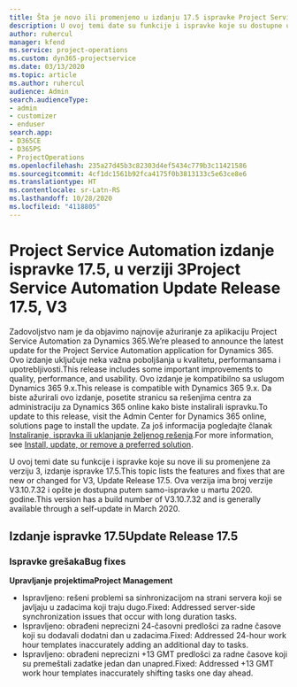 ```yaml
---
title: Šta je novo ili promenjeno u izdanju 17.5 ispravke Project Service Automation verzije 3, hitna ispravka
description: U ovoj temi date su funkcije i ispravke koje su dostupne u izdanju 17.5 ispravke za Project Service Automation verzije 3.
author: ruhercul
manager: kfend
ms.service: project-operations
ms.custom: dyn365-projectservice
ms.date: 03/13/2020
ms.topic: article
ms.author: ruhercul
audience: Admin
search.audienceType:
- admin
- customizer
- enduser
search.app:
- D365CE
- D365PS
- ProjectOperations
ms.openlocfilehash: 235a27d45b3c82303d4ef5434c779b3c11421586
ms.sourcegitcommit: 4cf1dc1561b92fca4175f0b3813133c5e63ce8e6
ms.translationtype: HT
ms.contentlocale: sr-Latn-RS
ms.lasthandoff: 10/28/2020
ms.locfileid: "4118805"
---
```

# <a name="project-service-automation-update-release-175-v3"></a><span data-ttu-id="6d78c-103">Project Service Automation izdanje ispravke 17.5, u verziji 3</span><span class="sxs-lookup"><span data-stu-id="6d78c-103">Project Service Automation Update Release 17.5, V3</span></span>

<span data-ttu-id="6d78c-104">Zadovoljstvo nam je da objavimo najnovije ažuriranje za aplikaciju Project Service Automation za Dynamics 365.</span><span class="sxs-lookup"><span data-stu-id="6d78c-104">We’re pleased to announce the latest update for the Project Service Automation application for Dynamics 365.</span></span> <span data-ttu-id="6d78c-105">Ovo izdanje uključuje neka važna poboljšanja u kvalitetu, performansama i upotrebljivosti.</span><span class="sxs-lookup"><span data-stu-id="6d78c-105">This release includes some important improvements to quality, performance, and usability.</span></span>  <span data-ttu-id="6d78c-106">Ovo izdanje je kompatibilno sa uslugom Dynamics 365 9.x.</span><span class="sxs-lookup"><span data-stu-id="6d78c-106">This release is compatible with Dynamics 365 9.x.</span></span> <span data-ttu-id="6d78c-107">Da biste ažurirali ovo izdanje, posetite stranicu sa rešenjima centra za administraciju za Dynamics 365 online kako biste instalirali ispravku.</span><span class="sxs-lookup"><span data-stu-id="6d78c-107">To update to this release, visit the Admin Center for Dynamics 365 online, solutions page to install the update.</span></span> <span data-ttu-id="6d78c-108">Za još informacija pogledajte članak [Instaliranje, ispravka ili uklanjanje željenog rešenja](https://docs.microsoft.com/power-platform/admin/install-remove-preferred-solution).</span><span class="sxs-lookup"><span data-stu-id="6d78c-108">For more information, see [Install, update, or remove a preferred solution](https://docs.microsoft.com/power-platform/admin/install-remove-preferred-solution).</span></span>

<span data-ttu-id="6d78c-109">U ovoj temi date su funkcije i ispravke koje su nove ili su promenjene za verziju 3, izdanje ispravke 17.5.</span><span class="sxs-lookup"><span data-stu-id="6d78c-109">This topic lists the features and fixes that are new or changed for V3, Update Release 17.5.</span></span> <span data-ttu-id="6d78c-110">Ova verzija ima broj verzije V3.10.7.32 i opšte je dostupna putem samo-ispravke u martu 2020. godine.</span><span class="sxs-lookup"><span data-stu-id="6d78c-110">This version has a build number of V3.10.7.32 and is generally available through a self-update in March 2020.</span></span>


## <a name="update-release-175"></a><span data-ttu-id="6d78c-111">Izdanje ispravke 17.5</span><span class="sxs-lookup"><span data-stu-id="6d78c-111">Update Release 17.5</span></span>

### <a name="bug-fixes"></a><span data-ttu-id="6d78c-112">Ispravke grešaka</span><span class="sxs-lookup"><span data-stu-id="6d78c-112">Bug fixes</span></span>


<span data-ttu-id="6d78c-113">**Upravljanje projektima**</span><span class="sxs-lookup"><span data-stu-id="6d78c-113">**Project Management**</span></span>

- <span data-ttu-id="6d78c-114">Ispravljeno: rešeni problemi sa sinhronizacijom na strani servera koji se javljaju u zadacima koji traju dugo.</span><span class="sxs-lookup"><span data-stu-id="6d78c-114">Fixed: Addressed server-side synchronization issues that occur with long duration tasks.</span></span>
- <span data-ttu-id="6d78c-115">Ispravljeno: obrađeni neprecizni 24-časovni predlošci za radne časove koji su dodavali dodatni dan u zadacima.</span><span class="sxs-lookup"><span data-stu-id="6d78c-115">Fixed: Addressed 24-hour work hour templates inaccurately adding an additional day to tasks.</span></span>
- <span data-ttu-id="6d78c-116">Ispravljeno: obrađeni neprecizni +13 GMT predlošci za radne časove koji su premeštali zadatke jedan dan unapred.</span><span class="sxs-lookup"><span data-stu-id="6d78c-116">Fixed: Addressed +13 GMT work hour templates inaccurately shifting tasks one day ahead.</span></span>

